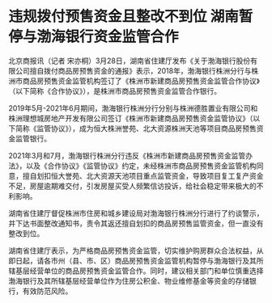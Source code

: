 # 违规拨付预售资金且整改不到位 湖南暂停与渤海银行资金监管合作

北京商报讯（记者
宋亦桐）3月28日，湖南省住建厅发布《关于渤海银行股份有限公司擅自拨付商品房预售资金的通报》表示，2018年，渤海银行株洲分行与株洲市商品房预售资金监管机构签订了《株洲市新建商品房预售资金监管合作协议》（以下简称《合作协议》），是株洲市商品房预售资金监管合作银行。

2019年5月-2021年6月期间，渤海银行株洲分行分别与株洲德胜置业有限公司和株洲理想城房地产开发有限公司签订《株洲市新建商品房预售资金监管协议》（以下简称《监管协议》），成为恒大株洲誉苑、北大资源株洲天池等项目商品房预售资金监管银行。

2021年3月和7月，渤海银行株洲分行违反《株洲市新建商品房预售资金监管办法》，以及《合作协议》《监管协议》约定，未经株洲市商品房预售资金监管机构同意，擅自划扣恒大誉苑、北大资源天池项目重点监管资金，导致项目复工复产资金不足，房屋逾期难交付，引发房屋买受人频繁信访投诉，给社会稳定带来极大的不利影响。

湖南省住建厅督促株洲市住房和城乡建设局对渤海银行株洲分行进行了约谈警示，并下达书面整改通知书，责令其返还擅自划扣的商品房预售监管资金，但一直没有整改到位。

湖南省住建厅表示，为严格商品房预售资金监管，切实维护购房群众合法权益，从即日起，请各市州（县、市、区）商品房预售资金监管机构暂停与渤海银行及其所辖基层经营单位的商品房预售资金监管合作。同时，建议相关部门和单位慎重选择渤海银行及其所辖基层经营单位作为住房公积金、物业维修基金等资金的存储银行，有效防范风险。

